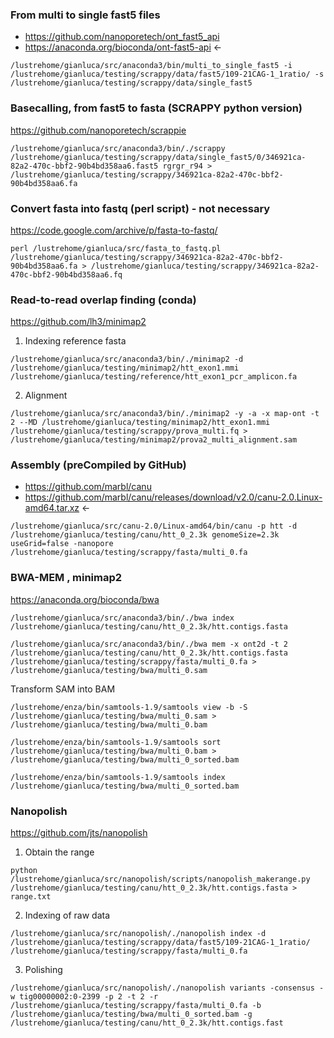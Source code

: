 ### From multi to single fast5 files

* https://github.com/nanoporetech/ont_fast5_api
* https://anaconda.org/bioconda/ont-fast5-api <-

```
/lustrehome/gianluca/src/anaconda3/bin/multi_to_single_fast5 -i /lustrehome/gianluca/testing/scrappy/data/fast5/109-21CAG-1_1ratio/ -s /lustrehome/gianluca/testing/scrappy/data/single_fast5
```
### Basecalling, from fast5 to fasta (SCRAPPY python version)  

https://github.com/nanoporetech/scrappie

```
/lustrehome/gianluca/src/anaconda3/bin/./scrappy /lustrehome/gianluca/testing/scrappy/data/single_fast5/0/346921ca-82a2-470c-bbf2-90b4bd358aa6.fast5 rgrgr_r94 > /lustrehome/gianluca/testing/scrappy/346921ca-82a2-470c-bbf2-90b4bd358aa6.fa
```

### Convert fasta into fastq (perl script) - not necessary

https://code.google.com/archive/p/fasta-to-fastq/

```
perl /lustrehome/gianluca/src/fasta_to_fastq.pl /lustrehome/gianluca/testing/scrappy/346921ca-82a2-470c-bbf2-90b4bd358aa6.fa > /lustrehome/gianluca/testing/scrappy/346921ca-82a2-470c-bbf2-90b4bd358aa6.fq
```

### Read-to-read overlap finding (conda)

https://github.com/lh3/minimap2

1) Indexing reference fasta

```
/lustrehome/gianluca/src/anaconda3/bin/./minimap2 -d /lustrehome/gianluca/testing/minimap2/htt_exon1.mmi /lustrehome/gianluca/testing/reference/htt_exon1_pcr_amplicon.fa
```
2) Alignment

```
/lustrehome/gianluca/src/anaconda3/bin/./minimap2 -y -a -x map-ont -t 2 --MD /lustrehome/gianluca/testing/minimap2/htt_exon1.mmi /lustrehome/gianluca/testing/scrappy/prova_multi.fq > /lustrehome/gianluca/testing/minimap2/prova2_multi_alignment.sam
```

### Assembly (preCompiled by GitHub)

* https://github.com/marbl/canu
* https://github.com/marbl/canu/releases/download/v2.0/canu-2.0.Linux-amd64.tar.xz <-

```
/lustrehome/gianluca/src/canu-2.0/Linux-amd64/bin/canu -p htt -d /lustrehome/gianluca/testing/canu/htt_0_2.3k genomeSize=2.3k useGrid=false -nanopore /lustrehome/gianluca/testing/scrappy/fasta/multi_0.fa
```

### BWA-MEM , minimap2

https://anaconda.org/bioconda/bwa

```
/lustrehome/gianluca/src/anaconda3/bin/./bwa index /lustrehome/gianluca/testing/canu/htt_0_2.3k/htt.contigs.fasta

/lustrehome/gianluca/src/anaconda3/bin/./bwa mem -x ont2d -t 2 /lustrehome/gianluca/testing/canu/htt_0_2.3k/htt.contigs.fasta /lustrehome/gianluca/testing/scrappy/fasta/multi_0.fa > /lustrehome/gianluca/testing/bwa/multi_0.sam
```
Transform SAM into BAM
```
/lustrehome/enza/bin/samtools-1.9/samtools view -b -S /lustrehome/gianluca/testing/bwa/multi_0.sam > /lustrehome/gianluca/testing/bwa/multi_0.bam

/lustrehome/enza/bin/samtools-1.9/samtools sort /lustrehome/gianluca/testing/bwa/multi_0.bam > /lustrehome/gianluca/testing/bwa/multi_0_sorted.bam

/lustrehome/enza/bin/samtools-1.9/samtools index /lustrehome/gianluca/testing/bwa/multi_0_sorted.bam
```

### Nanopolish

https://github.com/jts/nanopolish

1) Obtain the range
```
python /lustrehome/gianluca/src/nanopolish/scripts/nanopolish_makerange.py /lustrehome/gianluca/testing/canu/htt_0_2.3k/htt.contigs.fasta > range.txt
```

2) Indexing of raw data
```
/lustrehome/gianluca/src/nanopolish/./nanopolish index -d /lustrehome/gianluca/testing/scrappy/data/fast5/109-21CAG-1_1ratio/ /lustrehome/gianluca/testing/scrappy/fasta/multi_0.fa
```
3) Polishing
```
/lustrehome/gianluca/src/nanopolish/./nanopolish variants -consensus -w tig00000002:0-2399 -p 2 -t 2 -r /lustrehome/gianluca/testing/scrappy/fasta/multi_0.fa -b /lustrehome/gianluca/testing/bwa/multi_0_sorted.bam -g /lustrehome/gianluca/testing/canu/htt_0_2.3k/htt.contigs.fast
```
